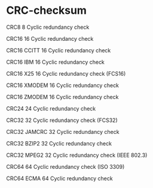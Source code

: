 # CRC-checksum

CRC8          8   Cyclic redundancy check

CRC16         16  Cyclic redundancy check

CRC16 CCITT   16  Cyclic redundancy check

CRC16 IBM     16  Cyclic redundancy check

CRC16 X25     16  Cyclic redundancy check (FCS16)

CRC16 XMODEM  16  Cyclic redundancy check

CRC16 ZMODEM  16  Cyclic redundancy check

CRC24         24  Cyclic redundancy check

CRC32         32  Cyclic redundancy check (FCS32)

CRC32 JAMCRC  32  Cyclic redundancy check

CRC32 BZIP2   32  Cyclic redundancy check

CRC32 MPEG2   32  Cyclic redundancy check (IEEE 802.3)

CRC64         64  Cyclic redundancy check (ISO 3309)

CRC64 ECMA    64  Cyclic redundancy check

